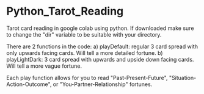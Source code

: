 # Python_Tarot_Reading

Tarot card reading in google colab using python.
If downloaded make sure to change the "dir" variable to be suitable with your directory.

There are 2 functions in the code:
a) playDefault: regular 3 card spread with only upwards facing cards. Will tell a more detailed fortune.
b) playLightDark: 3 card spread with upwards and upside down facing cards. Will tell a more vague fortune.

Each play function allows for you to read "Past-Present-Future", "Situation-Action-Outcome", or "You-Partner-Relationship" fortunes.
